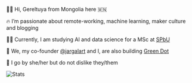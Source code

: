 👩‍🚀 Hi, Gereltuya from Mongolia here 🇲🇳


🔥 I’m passionate about remote-working, machine learning, maker culture and blogging


👩‍🎓 Currently, I am studying AI and data science for a MSc at [SPbU](https://spbu.ru/)


🚀 We, my co-founder [@jargalart](https://github.com/jargalart) and I, are also building [Green Dot](https://greendot.vip/?ref=rm)


💚 I go by she/her but do not dislike they/them

![Stats](https://github-readme-stats.vercel.app/api?gereltuya=anuraghazra&count_private=true&show_icons=true&theme=transparent)
